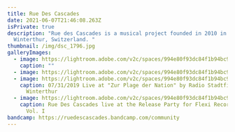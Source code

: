 ```yaml
---
title: Rue Des Cascades
date: 2021-06-07T21:46:08.263Z
isPrivate: true
description: "Rue des Cascades is a musical project founded in 2010 in
  Winterthur, Switzerland. "
thumbnail: /img/dsc_1796.jpg
galleryImages:
  - image: https://lightroom.adobe.com/v2c/spaces/994e80f93dc84f1b94bc9a56de07b584/assets/390753becc74306cb397ed58a67b10b4/revisions/bc3711f5ce234fec91fffeea253cb321/renditions/737036e096328fc74d847217cd4be4d8
    caption: ""
  - image: https://lightroom.adobe.com/v2c/spaces/994e80f93dc84f1b94bc9a56de07b584/assets/c42c00d2e62e93c830ca551641e9b781/revisions/007893692d484b0bbef1e03ed3167bff/renditions/1cb046832b23a50cf809659fd5acfcbf
  - image: https://lightroom.adobe.com/v2c/spaces/994e80f93dc84f1b94bc9a56de07b584/assets/31fc1cb103f0166fd04af07529c36d82/revisions/bef13162bcec4e5ea6169b7df610ee27/renditions/2a8eb65577e2ce485d00eb8c27283b3a
    caption: 07/31/2019 Live at "Zur Plage der Nation" by Radio Stadtfilter, Bäumli
      Winterthur
  - image: https://lightroom.adobe.com/v2c/spaces/994e80f93dc84f1b94bc9a56de07b584/assets/5c284ef2d2a05747b1ebba736cbea437/revisions/7d7ef294335b4db4a68b9c04e66acd7f/renditions/8998eb8baebfc4bcc8d592344cebd556
    caption: Rue Des Cascades live at the Release Party for Flexi Recording Session
      Vol. I
bandcamp: https://ruedescascades.bandcamp.com/community
---
```

